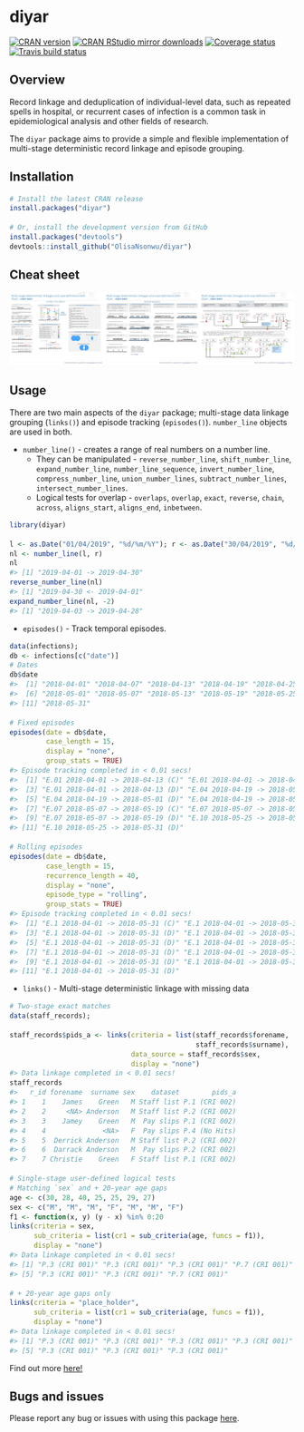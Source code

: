 
# diyar

[![CRAN
version](http://www.r-pkg.org/badges/version/diyar)](https://cran.r-project.org/package=diyar)
[![CRAN RStudio mirror
downloads](http://cranlogs.r-pkg.org/badges/diyar)](http://www.r-pkg.org/pkg/diyar)
[![Coverage
status](https://codecov.io/gh/OlisaNsonwu/diyar/branch/master/graph/badge.svg)](https://codecov.io/github/OlisaNsonwu/diyar?branch=master)
[![Travis build
status](https://travis-ci.org/OlisaNsonwu/diyar.svg?branch=master)](https://travis-ci.org/OlisaNsonwu/diyar)

## Overview

Record linkage and deduplication of individual-level data, such as
repeated spells in hospital, or recurrent cases of infection is a common
task in epidemiological analysis and other fields of research.

The `diyar` package aims to provide a simple and flexible implementation
of multi-stage deterministic record linkage and episode grouping.

## Installation

``` r
# Install the latest CRAN release 
install.packages("diyar")

# Or, install the development version from GitHub
install.packages("devtools")
devtools::install_github("OlisaNsonwu/diyar")
```

## Cheat sheet

<a href="https://github.com/OlisaNsonwu/diyar/tree/master/cheatsheet/diyar.pdf"><img src="https://github.com/OlisaNsonwu/diyar/blob/master/cheatsheet/thumbnail.png?raw=true"/></a>

## Usage

There are two main aspects of the `diyar` package; multi-stage data
linkage grouping (`links()`) and episode tracking (`episodes()`).
`number_line` objects are used in both.

  - `number_line()` - creates a range of real numbers on a number line.
      - They can be manipulated - `reverse_number_line`,
        `shift_number_line`, `expand_number_line`,
        `number_line_sequence`, `invert_number_line`,
        `compress_number_line`, `union_number_lines`,
        `subtract_number_lines`, `intersect_number_lines`.
      - Logical tests for overlap - `overlaps`, `overlap`, `exact`,
        `reverse`, `chain`, `across`, `aligns_start`, `aligns_end`,
        `inbetween`.

<!-- end list -->

``` r
library(diyar)

l <- as.Date("01/04/2019", "%d/%m/%Y"); r <- as.Date("30/04/2019", "%d/%m/%Y")
nl <- number_line(l, r)
nl
#> [1] "2019-04-01 -> 2019-04-30"
reverse_number_line(nl)
#> [1] "2019-04-30 <- 2019-04-01"
expand_number_line(nl, -2)
#> [1] "2019-04-03 -> 2019-04-28"
```

  - `episodes()` - Track temporal episodes.

<!-- end list -->

``` r
data(infections);
db <- infections[c("date")]
# Dates
db$date
#>  [1] "2018-04-01" "2018-04-07" "2018-04-13" "2018-04-19" "2018-04-25"
#>  [6] "2018-05-01" "2018-05-07" "2018-05-13" "2018-05-19" "2018-05-25"
#> [11] "2018-05-31"

# Fixed episodes
episodes(date = db$date, 
         case_length = 15, 
         display = "none", 
         group_stats = TRUE)
#> Episode tracking completed in < 0.01 secs!
#>  [1] "E.01 2018-04-01 -> 2018-04-13 (C)" "E.01 2018-04-01 -> 2018-04-13 (D)"
#>  [3] "E.01 2018-04-01 -> 2018-04-13 (D)" "E.04 2018-04-19 -> 2018-05-01 (C)"
#>  [5] "E.04 2018-04-19 -> 2018-05-01 (D)" "E.04 2018-04-19 -> 2018-05-01 (D)"
#>  [7] "E.07 2018-05-07 -> 2018-05-19 (C)" "E.07 2018-05-07 -> 2018-05-19 (D)"
#>  [9] "E.07 2018-05-07 -> 2018-05-19 (D)" "E.10 2018-05-25 -> 2018-05-31 (C)"
#> [11] "E.10 2018-05-25 -> 2018-05-31 (D)"

# Rolling episodes
episodes(date = db$date, 
         case_length = 15, 
         recurrence_length = 40, 
         display = "none",
         episode_type = "rolling", 
         group_stats = TRUE)
#> Episode tracking completed in < 0.01 secs!
#>  [1] "E.1 2018-04-01 -> 2018-05-31 (C)" "E.1 2018-04-01 -> 2018-05-31 (D)"
#>  [3] "E.1 2018-04-01 -> 2018-05-31 (D)" "E.1 2018-04-01 -> 2018-05-31 (R)"
#>  [5] "E.1 2018-04-01 -> 2018-05-31 (D)" "E.1 2018-04-01 -> 2018-05-31 (D)"
#>  [7] "E.1 2018-04-01 -> 2018-05-31 (D)" "E.1 2018-04-01 -> 2018-05-31 (D)"
#>  [9] "E.1 2018-04-01 -> 2018-05-31 (D)" "E.1 2018-04-01 -> 2018-05-31 (R)"
#> [11] "E.1 2018-04-01 -> 2018-05-31 (D)"
```

  - `links()` - Multi-stage deterministic linkage with missing data

<!-- end list -->

``` r
# Two-stage exact matches
data(staff_records);

staff_records$pids_a <- links(criteria = list(staff_records$forename, 
                                              staff_records$surname),
                              data_source = staff_records$sex, 
                              display = "none")
#> Data linkage completed in < 0.01 secs!
staff_records
#>   r_id forename  surname sex    dataset        pids_a
#> 1    1    James    Green   M Staff list P.1 (CRI 002)
#> 2    2     <NA> Anderson   M Staff list P.2 (CRI 002)
#> 3    3    Jamey    Green   M  Pay slips P.1 (CRI 002)
#> 4    4              <NA>   F  Pay slips P.4 (No Hits)
#> 5    5  Derrick Anderson   M Staff list P.2 (CRI 002)
#> 6    6  Darrack Anderson   M  Pay slips P.2 (CRI 002)
#> 7    7 Christie    Green   F Staff list P.1 (CRI 002)

# Single-stage user-defined logical tests
# Matching `sex` and + 20-year age gaps
age <- c(30, 28, 40, 25, 25, 29, 27)
sex <- c("M", "M", "M", "F", "M", "M", "F")
f1 <- function(x, y) (y - x) %in% 0:20
links(criteria = sex,
      sub_criteria = list(cr1 = sub_criteria(age, funcs = f1)),
      display = "none")
#> Data linkage completed in < 0.01 secs!
#> [1] "P.3 (CRI 001)" "P.3 (CRI 001)" "P.3 (CRI 001)" "P.7 (CRI 001)"
#> [5] "P.3 (CRI 001)" "P.3 (CRI 001)" "P.7 (CRI 001)"

# + 20-year age gaps only
links(criteria = "place_holder",
      sub_criteria = list(cr1 = sub_criteria(age, funcs = f1)),
      display = "none")
#> Data linkage completed in < 0.01 secs!
#> [1] "P.3 (CRI 001)" "P.3 (CRI 001)" "P.3 (CRI 001)" "P.3 (CRI 001)"
#> [5] "P.3 (CRI 001)" "P.3 (CRI 001)" "P.3 (CRI 001)"
```

Find out more [here\!](https://olisansonwu.github.io/diyar/index.html)

## Bugs and issues

Please report any bug or issues with using this package
[here](https://github.com/OlisaNsonwu/diyar/issues).
